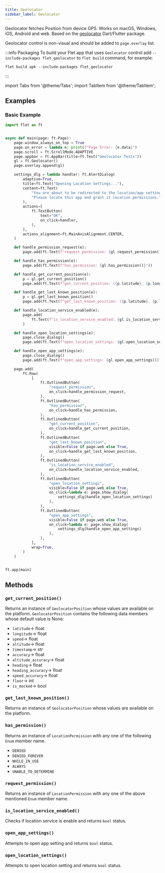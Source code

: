 ```yaml
---
title: Geolocator
sidebar_label: Geolocator
---
```


Geolocator fetches Position from device GPS. Works on macOS, Windows, iOS, Android and web.
Based on the [geolocator](https://pub.dev/packages/geolocator) Dart/Flutter package.

Geolocator control is non-visual and should be added to `page.overlay` list.

:::info Packaging
To build your Flet app that uses `Geolocator` control add `--include-packages flet_geolocator` to `flet build` command, for example:

```
flet build apk --include-packages flet_geolocator
```
:::

import Tabs from '@theme/Tabs';
import TabItem from '@theme/TabItem';

## Examples

### Basic Example

<Tabs groupId="language">
  <TabItem value="python" label="Python" default>

```python
import flet as ft


async def main(page: ft.Page):
    page.window_always_on_top = True
    page.on_error = lambda e: print(f"Page Error: {e.data}")
    page.scroll = ft.ScrollMode.ADAPTIVE
    page.appbar = ft.AppBar(title=ft.Text("Geolocator Tests"))
    gl = ft.Geolocator()
    page.overlay.append(gl)

    settings_dlg = lambda handler: ft.AlertDialog(
        adaptive=True,
        title=ft.Text("Opening Location Settings..."),
        content=ft.Text(
            "You are about to be redirected to the location/app settings. "
            "Please locate this app and grant it location permissions."
        ),
        actions=[
            ft.TextButton(
                text="OK",
                on_click=handler,
            ),
        ],
        actions_alignment=ft.MainAxisAlignment.CENTER,
    )

    def handle_permission_request(e):
        page.add(ft.Text(f"request_permission: {gl.request_permission()}"))

    def handle_has_permission(e):
        page.add(ft.Text(f"has_permission: {gl.has_permission()}"))

    def handle_get_current_position(e):
        p = gl.get_current_position()
        page.add(ft.Text(f"get_current_position: ({p.latitude}, {p.longitude})"))

    def handle_get_last_known_position(e):
        p = gl.get_last_known_position()
        page.add(ft.Text(f"get_last_known_position: ({p.latitude}, {p.longitude})"))

    def handle_location_service_enabled(e):
        page.add(
            ft.Text(f"is_location_service_enabled: {gl.is_location_service_enabled()}")
        )

    def handle_open_location_settings(e):
        page.close_dialog()
        page.add(ft.Text(f"open_location_settings: {gl.open_location_settings()}"))

    def handle_open_app_settings(e):
        page.close_dialog()
        page.add(ft.Text(f"open_app_settings: {gl.open_app_settings()}"))

    page.add(
        ft.Row(
            [
                ft.OutlinedButton(
                    "request_permission",
                    on_click=handle_permission_request,
                ),
                ft.OutlinedButton(
                    "has_permission",
                    on_click=handle_has_permission,
                ),
                ft.OutlinedButton(
                    "get_current_position",
                    on_click=handle_get_current_position,
                ),
                ft.OutlinedButton(
                    "get_last_known_position",
                    visible=False if page.web else True,
                    on_click=handle_get_last_known_position,
                ),
                ft.OutlinedButton(
                    "is_location_service_enabled",
                    on_click=handle_location_service_enabled,
                ),
                ft.OutlinedButton(
                    "open_location_settings",
                    visible=False if page.web else True,
                    on_click=lambda e: page.show_dialog(
                        settings_dlg(handle_open_location_settings)
                    ),
                ),
                ft.OutlinedButton(
                    "open_app_settings",
                    visible=False if page.web else True,
                    on_click=lambda e: page.show_dialog(
                        settings_dlg(handle_open_app_settings)
                    ),
                ),
            ],
            wrap=True,
        )
    )


ft.app(main)
```
  </TabItem>
</Tabs>

## Methods

### `get_current_position()`

Returns an instance of `GeolocatorPosition` whose values are available on the platform.
`GeolocatorPosition` contains the following data members whose default value is None:
* `latitude`-> float
* `longitude`-> float
* `speed`-> float
* `altitude`-> float
* `timestamp`-> str
* `accuracy`-> float
* `altitude_accuracy`-> float
* `heading`-> float
* `heading_accuracy`-> float
* `speed_accuracy`-> float
* `floor`-> int
* `is_mocked`-> bool

### `get_last_known_position()`

Returns an instance of `GeolocatorPosition` whose values are available on the platform.

### `has_permission()`

Returns an instance of `LocationPermission` with any one of the following `Enum` member name.
* `DENIED`
* `DENIED_FOREVER`
* `WHILE_IN_USE`
* `ALWAYS`
* `UNABLE_TO_DETERMINE`

### `request_permission()`

Returns an instance of `LocationPermission` with any one of the above mentioned `Enum` member name.

### `is_location_service_enabled()`

Checks if location service is enable and returns `bool` status.

### `open_app_settings()`

Attempts to open app setting and returns `bool` status.

### `open_location_settings()`

Attempts to open location setting and returns `bool` status.

